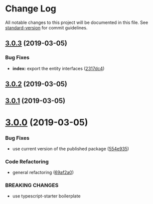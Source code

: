 # Change Log

All notable changes to this project will be documented in this file. See [standard-version](https://github.com/conventional-changelog/standard-version) for commit guidelines.

<a name="3.0.3"></a>
## [3.0.3](https://github.com/openjam-eu/openjam-logic-rules/compare/v3.0.2...v3.0.3) (2019-03-05)


### Bug Fixes

* **index:** export the entity interfaces ([2317dc4](https://github.com/openjam-eu/openjam-logic-rules/commit/2317dc4))



<a name="3.0.2"></a>
## [3.0.2](https://github.com/openjam-eu/openjam-logic-rules/compare/v3.0.1...v3.0.2) (2019-03-05)



<a name="3.0.1"></a>
## [3.0.1](https://github.com/openjam-eu/openjam-logic-rules/compare/v3.0.0...v3.0.1) (2019-03-05)



<a name="3.0.0"></a>
# [3.0.0](https://github.com/openjam-eu/openjam-logic-rules/compare/v2.1.1...v3.0.0) (2019-03-05)


### Bug Fixes

* use current version of the published package ([554e935](https://github.com/openjam-eu/openjam-logic-rules/commit/554e935))


### Code Refactoring

* general refactoring ([69af2a0](https://github.com/openjam-eu/openjam-logic-rules/commit/69af2a0))


### BREAKING CHANGES

* use typescript-starter boilerplate
